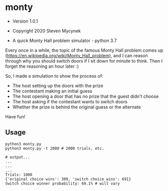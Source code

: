 # monty

* Version 1.0.1

* Copyright 2020 Steven Mycynek

* A quick Monty Hall problem simulator - python 3.7

Every once in a while, the topic of the famous Monty Hall
problem comes up (https://en.wikipedia.org/wiki/Monty_Hall_problem),
and I can reason through why you should switch doors if I sit down
for minute to think.  Then I forget the reasoning an hour later :)  

So, I made a simulation to show the process of:

* The host setting up the doors with the prize
* The contestant making an initial guess
* The host opening a door that has no prize that the guest didn't choose
* The host asking if the contestant wants to switch doors
* Whether the prize is behind the original guess or the alternate

Have fun!

## Usage

```
python3 monty.py
python3 monty.py -t 2000 # 2000 trials, etc.

# output...
...
...
...
Trials: 1000
{'original choice wins': 309, 'switch choice wins': 691}
Switch choice winner probability: 69.1% # will vary
```
